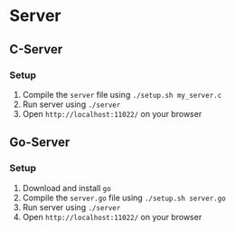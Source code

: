# Server

## C-Server

### Setup  
1. Compile the ```server``` file using ```./setup.sh my_server.c```
2. Run server using ```./server```
3. Open ```http://localhost:11022/``` on your browser

## Go-Server

### Setup  
1. Download and install ```go```
2. Compile the ```server.go``` file using ```./setup.sh server.go```
3. Run server using ```./server```
4. Open ```http://localhost:11022/``` on your browser
